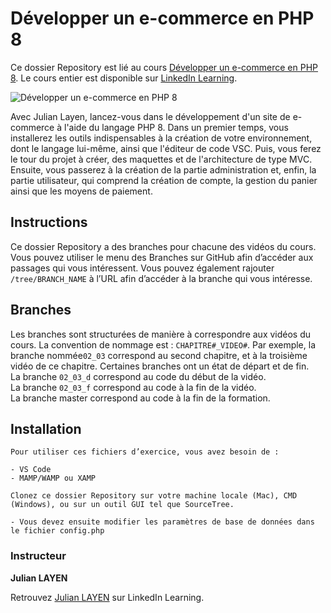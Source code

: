 # Développer un e-commerce en PHP 8

Ce dossier Repository est lié au cours [Développer un e-commerce en PHP 8][lil-course-url]. Le cours entier est disponible sur [LinkedIn Learning](www.linkedin.com/learning).

![Développer un e-commerce en PHP 8][lil-thumbnail-url] 

Avec Julian Layen, lancez-vous dans le développement d'un site de e-commerce à l'aide du langage PHP 8. Dans un premier temps, vous installerez les outils indispensables à la création de votre environnement, dont le langage lui-même, ainsi que l'éditeur de code VSC. Puis, vous ferez le tour du projet à créer, des maquettes et de l'architecture de type MVC. Ensuite, vous passerez à la création de la partie administration et, enfin, la partie utilisateur, qui comprend la création de compte, la gestion du panier ainsi que les moyens de paiement. 

## Instructions

Ce dossier Repository a des branches pour chacune des vidéos du cours. Vous pouvez utiliser le menu des Branches sur GitHub afin d’accéder aux passages qui vous intéressent. Vous pouvez également rajouter `/tree/BRANCH_NAME` à l’URL afin d’accéder à la branche qui vous intéresse. 

## Branches

Les branches sont structurées de manière à correspondre aux vidéos du cours. La convention de nommage est : `CHAPITRE#_VIDEO#`. Par exemple, la branche nommée`02_03` correspond au second chapitre, et à la troisième vidéo de ce chapitre. Certaines branches ont un état de départ et de fin.  
La branche `02_03_d` correspond au code du début de la vidéo.  
La branche `02_03_f` correspond au code à la fin de la vidéo.  
La branche master correspond au code à la fin de la formation. 

## Installation

    Pour utiliser ces fichiers d’exercice, vous avez besoin de : 
    
    - VS Code
    - MAMP/WAMP ou XAMP
    
    Clonez ce dossier Repository sur votre machine locale (Mac), CMD (Windows), ou sur un outil GUI tel que SourceTree. 
    
    - Vous devez ensuite modifier les paramètres de base de données dans le fichier config.php



### Instructeur

**Julian LAYEN** 

 Retrouvez [Julian LAYEN](https://www.linkedin.com/learning/instructors/) sur LinkedIn Learning.

[lil-course-url]: https://www.linkedin.com/learning/developper-un-e-commerce-en-php-8
[lil-thumbnail-url]: https://cdn.lynda.com/course/2875095/2875095-1615224395432-16x9.jpg	
